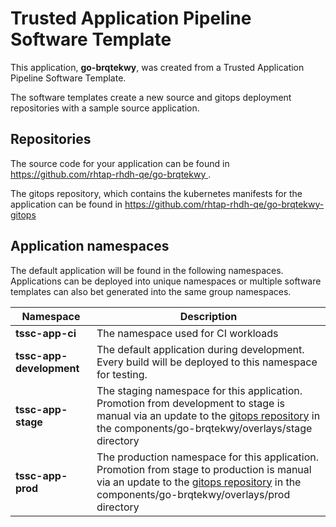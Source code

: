 # Trusted Application Pipeline Software Template

This application, **go-brqtekwy**, was created from a Trusted Application Pipeline Software Template.

The software templates create a new source and gitops deployment repositories with a sample source application. 

## Repositories

The source code for your application can be found in [https://github.com/rhtap-rhdh-qe/go-brqtekwy ](https://github.com/rhtap-rhdh-qe/go-brqtekwy ).
 
The gitops repository, which contains the kubernetes manifests for the application can be found in 
[https://github.com/rhtap-rhdh-qe/go-brqtekwy-gitops ](https://github.com/rhtap-rhdh-qe/go-brqtekwy-gitops ) 

## Application namespaces 

The default application will be found in the following namespaces. Applications can be deployed into unique namespaces or multiple software templates can also bet generated into the same group namespaces.  

|  Namespace   |  Description   |  
| -------- | -------- |
| **tssc-app-ci** | The namespace used for CI workloads |
| **tssc-app-development** | The default application during development. Every build will be deployed to this namespace for testing. |
| **tssc-app-stage** | The staging namespace for this application. Promotion from development to stage is manual via an update to the [gitops repository](https://github.com/rhtap-rhdh-qe/go-brqtekwy-gitops ) in the components/go-brqtekwy/overlays/stage directory |
| **tssc-app-prod** | The production namespace for this application. Promotion from stage to production is manual via an update to the [gitops repository](https://github.com/rhtap-rhdh-qe/go-brqtekwy-gitops ) in the components/go-brqtekwy/overlays/prod directory |